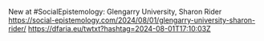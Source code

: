 New at #SocialEpistemology: Glengarry University, Sharon Rider https://social-epistemology.com/2024/08/01/glengarry-university-sharon-rider/ https://dfaria.eu/twtxt?hashtag=2024-08-01T17:10:03Z